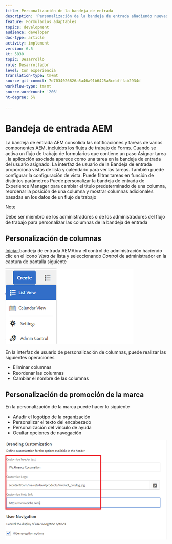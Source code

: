 ```yaml
---
title: Personalización de la bandeja de entrada
description: 'Personalización de la bandeja de entrada añadiendo nuevas columnas basadas en datos de flujo de trabajo '
feature: Formularios adaptables
topics: development
audience: developer
doc-type: article
activity: implement
version: 6.5
kt: 5830
topic: Desarrollo
role: Desarrollador
level: Con experiencia
translation-type: tm+mt
source-git-commit: 7d7034026826a5a46a91b6425a5cebfffab2934d
workflow-type: tm+mt
source-wordcount: '206'
ht-degree: 5%

---
```


# Bandeja de entrada AEM

La bandeja de entrada AEM consolida las notificaciones y tareas de varios componentes AEM, incluidos los flujos de trabajo de Forms. Cuando se activa un flujo de trabajo de formularios que contiene un paso Asignar tarea , la aplicación asociada aparece como una tarea en la bandeja de entrada del usuario asignado.
La interfaz de usuario de la Bandeja de entrada proporciona vistas de lista y calendario para ver las tareas. También puede configurar la configuración de vista. Puede filtrar tareas en función de distintos parámetros
Puede personalizar la bandeja de entrada de Experience Manager para cambiar el título predeterminado de una columna, reordenar la posición de una columna y mostrar columnas adicionales basadas en los datos de un flujo de trabajo


>[!NOTE]
>
>Debe ser miembro de los administradores o de los administradores del flujo de trabajo para personalizar las columnas de la bandeja de entrada

## Personalización de columnas

[Iniciar ](http://localhost:4502/aem/inbox)
bandeja de entrada AEMAbra el control de administración haciendo clic en el icono  _Vista de_ lista y seleccionando  _Control_ de administrador en la captura de pantalla siguiente

![admin-control](assets/open-customization.png)

En la interfaz de usuario de personalización de columnas, puede realizar las siguientes operaciones

* Eliminar columnas
* Reordenar las columnas
* Cambiar el nombre de las columnas

## Personalización de promoción de la marca

En la personalización de la marca puede hacer lo siguiente

* Añadir el logotipo de la organización
* Personalizar el texto del encabezado
* Personalización del vínculo de ayuda
* Ocultar opciones de navegación

![promoción de la marca en la bandeja de entrada](assets/branding-customization.PNG)
